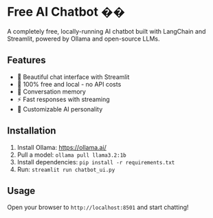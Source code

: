 # Free AI Chatbot ��

A completely free, locally-running AI chatbot built with LangChain and Streamlit, powered by Ollama and open-source LLMs.

## Features

- 💬 Beautiful chat interface with Streamlit
- 🚀 100% free and local - no API costs
- 💾 Conversation memory
- ⚡ Fast responses with streaming
- 🎨 Customizable AI personality

## Installation

1. Install Ollama: https://ollama.ai/
2. Pull a model: `ollama pull llama3.2:1b`
3. Install dependencies: `pip install -r requirements.txt`
4. Run: `streamlit run chatbot_ui.py`

## Usage

Open your browser to `http://localhost:8501` and start chatting!
